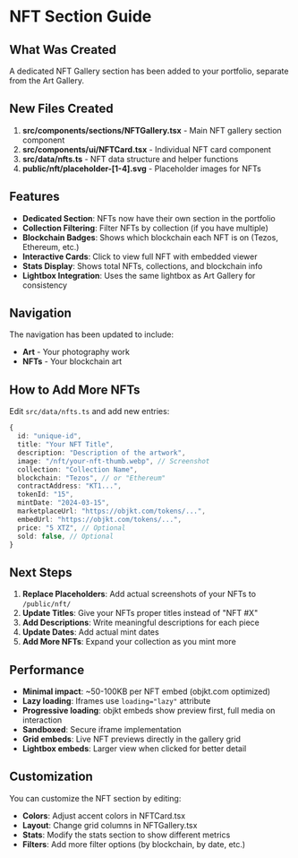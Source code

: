 # NFT Section Guide

## What Was Created

A dedicated NFT Gallery section has been added to your portfolio, separate from the Art Gallery.

## New Files Created

1. **src/components/sections/NFTGallery.tsx** - Main NFT gallery section component
2. **src/components/ui/NFTCard.tsx** - Individual NFT card component
3. **src/data/nfts.ts** - NFT data structure and helper functions
4. **public/nft/placeholder-[1-4].svg** - Placeholder images for NFTs

## Features

- **Dedicated Section**: NFTs now have their own section in the portfolio
- **Collection Filtering**: Filter NFTs by collection (if you have multiple)
- **Blockchain Badges**: Shows which blockchain each NFT is on (Tezos, Ethereum, etc.)
- **Interactive Cards**: Click to view full NFT with embedded viewer
- **Stats Display**: Shows total NFTs, collections, and blockchain info
- **Lightbox Integration**: Uses the same lightbox as Art Gallery for consistency

## Navigation

The navigation has been updated to include:
- **Art** - Your photography work
- **NFTs** - Your blockchain art

## How to Add More NFTs

Edit `src/data/nfts.ts` and add new entries:

```typescript
{
  id: "unique-id",
  title: "Your NFT Title",
  description: "Description of the artwork",
  image: "/nft/your-nft-thumb.webp", // Screenshot
  collection: "Collection Name",
  blockchain: "Tezos", // or "Ethereum"
  contractAddress: "KT1...",
  tokenId: "15",
  mintDate: "2024-03-15",
  marketplaceUrl: "https://objkt.com/tokens/...",
  embedUrl: "https://objkt.com/tokens/...",
  price: "5 XTZ", // Optional
  sold: false, // Optional
}
```

## Next Steps

1. **Replace Placeholders**: Add actual screenshots of your NFTs to `/public/nft/`
2. **Update Titles**: Give your NFTs proper titles instead of "NFT #X"
3. **Add Descriptions**: Write meaningful descriptions for each piece
4. **Update Dates**: Add actual mint dates
5. **Add More NFTs**: Expand your collection as you mint more

## Performance

- **Minimal impact**: ~50-100KB per NFT embed (objkt.com optimized)
- **Lazy loading**: Iframes use `loading="lazy"` attribute
- **Progressive loading**: objkt embeds show preview first, full media on interaction
- **Sandboxed**: Secure iframe implementation
- **Grid embeds**: Live NFT previews directly in the gallery grid
- **Lightbox embeds**: Larger view when clicked for better detail

## Customization

You can customize the NFT section by editing:
- **Colors**: Adjust accent colors in NFTCard.tsx
- **Layout**: Change grid columns in NFTGallery.tsx
- **Stats**: Modify the stats section to show different metrics
- **Filters**: Add more filter options (by blockchain, by date, etc.)
